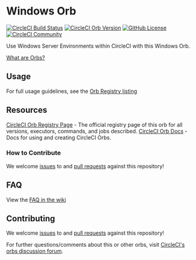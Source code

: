 # Windows Orb

[![CircleCI Build Status](https://circleci.com/gh/CircleCI-Public/windows-orb.svg?style=shield 'CircleCI Build Status')](https://circleci.com/gh/CircleCI-Public/windows-orb) [![CircleCI Orb Version](https://badges.circleci.com/orbs/circleci/windows.svg)](https://circleci.com/orbs/registry/orb/circleci/windows) [![GitHub License](https://img.shields.io/badge/license-MIT-lightgrey.svg)](https://raw.githubusercontent.com/CircleCI-Public/windows-orb/master/LICENSE) [![CircleCI Community](https://img.shields.io/badge/community-CircleCI%20Discuss-343434.svg)](https://discuss.circleci.com/c/ecosystem/orbs)

Use Windows Server Environments within CircleCI with this Windows Orb.

[What are Orbs?](https://circleci.com/orbs/)

## Usage

For full usage guidelines, see the [Orb Registry listing](http://circleci.com/orbs/registry/orb/circleci/windows)

## Resources

[CircleCI Orb Registry Page](https://circleci.com/orbs/registry/orb/circleci/windows) - The official registry page of this orb for all versions, executors, commands, and jobs described.
[CircleCI Orb Docs](https://circleci.com/docs/2.0/orb-intro/#section=configuration) - Docs for using and creating CircleCI Orbs.

### How to Contribute

We welcome [issues](https://github.com/CircleCI-Public/windows-orb/issues) to and [pull requests](https://github.com/CircleCI-Public/windows-orb/pulls) against this repository!

## FAQ

View the [FAQ in the wiki](https://github.com/CircleCI-Public/windows-orb/wiki/FAQ)

## Contributing

We welcome [issues](https://github.com/CircleCI-Public/windows-orb/issues) to and [pull requests](https://github.com/CircleCI-Public/windows-orb/pulls) against this repository!

For further questions/comments about this or other orbs, visit [CircleCI's orbs discussion forum](https://discuss.circleci.com/c/orbs).
